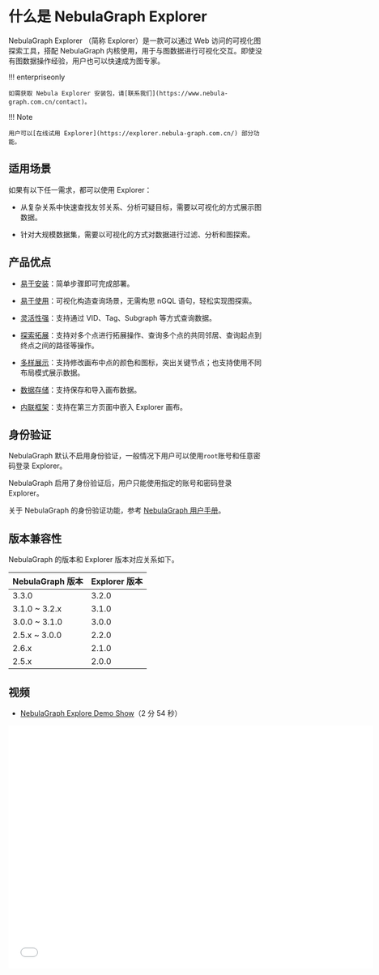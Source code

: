 # 什么是 NebulaGraph Explorer

NebulaGraph Explorer （简称 Explorer）是一款可以通过 Web 访问的可视化图探索工具，搭配 NebulaGraph 内核使用，用于与图数据进行可视化交互。即使没有图数据操作经验，用户也可以快速成为图专家。

!!! enterpriseonly

    如需获取 Nebula Explorer 安装包，请[联系我们](https://www.nebula-graph.com.cn/contact)。

!!! Note

    用户可以[在线试用 Explorer](https://explorer.nebula-graph.com.cn/) 部分功能。

## 适用场景

如果有以下任一需求，都可以使用 Explorer：

- 从复杂关系中快速查找友邻关系、分析可疑目标，需要以可视化的方式展示图数据。

- 针对大规模数据集，需要以可视化的方式对数据进行过滤、分析和图探索。

## 产品优点

- [易于安装](../deploy-connect/ex-ug-deploy.md)：简单步骤即可完成部署。

- [易于使用](../12.query-visually.md)：可视化构造查询场景，无需构思 nGQL 语句，轻松实现图探索。

- [灵活性强](../graph-explorer/ex-ug-query-exploration.md)：支持通过 VID、Tag、Subgraph 等方式查询数据。

- [探索拓展](../graph-explorer/ex-ug-graph-exploration.md)：支持对多个点进行拓展操作、查询多个点的共同邻居、查询起点到终点之间的路径等操作。

- [多样展示](../canvas-operations/canvas-overview.md)：支持修改画布中点的颜色和图标，突出关键节点；也支持使用不同布局模式展示数据。

- [数据存储](../canvas-operations/canvas-snapshot.md)：支持保存和导入画布数据。

- [内联框架](../iframe.md)：支持在第三方页面中嵌入 Explorer 画布。

<!-- - 便于筛选：支持基于自定义条件灵活筛选需要展示的数据。-->

## 身份验证

NebulaGraph 默认不启用身份验证，一般情况下用户可以使用`root`账号和任意密码登录 Explorer。

NebulaGraph 启用了身份验证后，用户只能使用指定的账号和密码登录 Explorer。

关于 NebulaGraph 的身份验证功能，参考 [NebulaGraph 用户手册](../../7.data-security/1.authentication/1.authentication.md "点击前往 NebulaGraph 官网")。

## 版本兼容性

NebulaGraph 的版本和 Explorer 版本对应关系如下。

| NebulaGraph 版本 | Explorer 版本 |
| --- | --- |
| 3.3.0 | 3.2.0|
| 3.1.0 ~ 3.2.x| 3.1.0|
| 3.0.0 ~ 3.1.0 | 3.0.0  |
| 2.5.x ~ 3.0.0| 2.2.0|
| 2.6.x | 2.1.0 |
| 2.5.x | 2.0.0 |


## 视频

* [NebulaGraph Explore Demo Show](https://www.bilibili.com/video/BV1VL4y1V7C2/)（2 分 54 秒）
<iframe src="//player.bilibili.com/player.html?aid=853353222&bvid=BV1VL4y1V7C2&cid=581214591&page=1&high_quality=1" scrolling="no" border="0" frameborder="no" framespacing="0" allowfullscreen="true" width="720px" height="480px"> </iframe>
